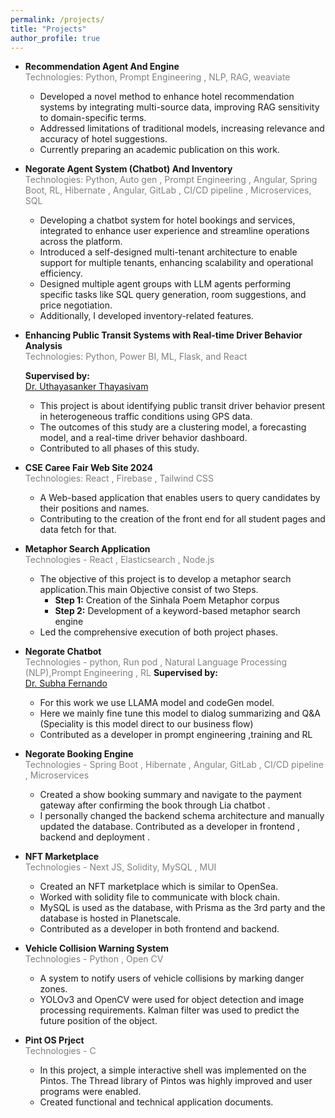 ```yaml
---
permalink: /projects/
title: "Projects"
author_profile: true
---
```


- **Recommendation Agent And Engine**  
   <span style="color:gray;">Technologies: Python, Prompt Engineering , NLP, RAG, weaviate
  </span>
  - Developed a novel method to enhance hotel recommendation systems by integrating multi-source data, improving RAG sensitivity to domain-specific terms.
  - Addressed limitations of traditional models, increasing relevance and accuracy of hotel suggestions.
  - Currently preparing an academic publication on this work.
- **Negorate Agent System (Chatbot) And Inventory**  
  <span style="color:gray;">Technologies: Python, Auto gen , Prompt Engineering , Angular, Spring Boot, RL, Hibernate , Angular, GitLab , CI/CD pipeline , Microservices, SQL</span>

  - Developing a chatbot system for hotel bookings and services, integrated to enhance user experience and streamline operations across the platform.
  - Introduced a self-designed multi-tenant architecture to enable support for multiple tenants, enhancing scalability and operational efficiency.
  - Designed multiple agent groups with LLM agents performing specific tasks like SQL query generation, room suggestions, and price negotiation.
  - Additionally, I developed inventory-related features.

- **Enhancing Public Transit Systems with Real-time Driver Behavior Analysis**  
  <span style="color:gray;">Technologies: Python, Power BI, ML, Flask, and React</span>

  **Supervised by:**  
  [Dr. Uthayasanker Thayasivam](https://rtuthaya.staff.uom.lk/)

  - This project is about identifying public transit driver behavior present in heterogeneous traffic conditions using GPS data.
  - The outcomes of this study are a clustering model, a forecasting model, and a real-time driver behavior dashboard.
  - Contributed to all phases of this study.

- **CSE Caree Fair Web Site 2024**  
  <span style="color:gray;">Technologies: React , Firebase , Tailwind CSS</span>

  - A Web-based application that enables users to query candidates by their positions and names.
  - Contributing to the creation of the front end for all student pages and data fetch for that.

- **Metaphor Search Application**  
  <span style="color:gray;">Technologies - React , Elasticsearch , Node.js</span>

  - The objective of this project is to develop a metaphor search application.This main Objective consist of two Steps.
    - **Step 1:** Creation of the Sinhala Poem Metaphor corpus
    - **Step 2:** Development of a keyword-based metaphor search engine
  - Led the comprehensive execution of both project phases.

- **Negorate Chatbot**  
   <span style="color:gray;">Technologies - python, Run pod , Natural Language Processing (NLP),Prompt Engineering , RL</span>
  **Supervised by:**  
   [Dr. Subha Fernando](https://uom.lk/staff/Fernando.KSD)

  - For this work we use LLAMA model and codeGen model.
  - Here we mainly fine tune this model to dialog summarizing and Q&A (Speciality is this model direct to our business flow)
  - Contributed as a developer in prompt engineering ,training and RL

- **Negorate Booking Engine**  
   <span style="color:gray;">Technologies - Spring Boot , Hibernate , Angular, GitLab , CI/CD pipeline , Microservices</span>

  - Created a show booking summary and navigate to the payment gateway after confirming the book through Lia chatbot .
  - I personally changed the backend schema architecture and manually updated the database.
    Contributed as a developer in frontend , backend and deployment .

- **NFT Marketplace**  
  <span style="color:gray;">Technologies - Next JS, Solidity, MySQL , MUI</span>

  - Created an NFT marketplace which is similar to OpenSea.
  - Worked with solidity file to communicate with block chain.
  - MySQL is used as the database, with Prisma as the 3rd party and the database is hosted in Planetscale.
  - Contributed as a developer in both frontend and backend.

- **Vehicle Collision Warning System**  
   <span style="color:gray;">Technologies - Python , Open CV</span>

  - A system to notify users of vehicle collisions by marking danger zones.
  - YOLOv3 and OpenCV were used for object detection and image processing requirements. Kalman filter was used to predict the future position of the object.

- **Pint OS Prject**  
  <span style="color:gray;">Technologies - C</span>

  - In this project, a simple interactive shell was implemented on the Pintos. The Thread library of Pintos was highly improved and user programs were enabled.
  - Created functional and technical application documents.
